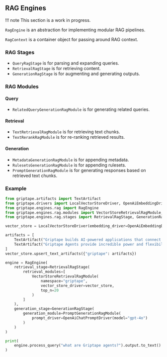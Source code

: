 ## RAG Engines

!!! note
    This section is a work in progress.

`RagEngine` is an abstraction for implementing modular RAG pipelines.

`RagContext` is a container object for passing around RAG context. 

### RAG Stages
- `QueryRagStage` is for parsing and expanding queries.
- `RetrievalRagStage` is for retrieving content.
- `GenerationRagStage` is for augmenting and generating outputs.

### RAG Modules

#### Query
- `RelatedQueryGenerationRagModule` is for generating related queries.

#### Retrieval
- `TextRetrievalRagModule` is for retrieving text chunks.
- `TextRerankRagModule` is for re-ranking retrieved results.

#### Generation
- `MetadataGenerationRagModule` is for appending metadata.
- `RulesetsGenerationRagModule` is for appending rulesets.
- `PromptGenerationRagModule` is for generating responses based on retrieved text chunks.

### Example

```python
from griptape.artifacts import TextArtifact
from griptape.drivers import LocalVectorStoreDriver, OpenAiEmbeddingDriver, OpenAiChatPromptDriver
from griptape.engines.rag import RagEngine
from griptape.engines.rag.modules import VectorStoreRetrievalRagModule, PromptGenerationRagModule
from griptape.engines.rag.stages import RetrievalRagStage, GenerationRagStage

vector_store = LocalVectorStoreDriver(embedding_driver=OpenAiEmbeddingDriver())

artifacts = [
    TextArtifact("Griptape builds AI-powered applications that connect securely to your enterprise data and APIs."),
    TextArtifact("Griptape Agents provide incredible power and flexibility when working with large language models.")
]
vector_store.upsert_text_artifacts({"griptape": artifacts})

engine = RagEngine(
    retrieval_stage=RetrievalRagStage(
        retrieval_modules=[
            VectorStoreRetrievalRagModule(
                namespace="griptape",
                vector_store_driver=vector_store,
                top_n=20
            )
        ]
    ),
    generation_stage=GenerationRagStage(
        generation_module=PromptGenerationRagModule(
            prompt_driver=OpenAiChatPromptDriver(model="gpt-4o")
        )
    )
)

print(
    engine.process_query("what are Griptape agents?").output.to_text()
)
```